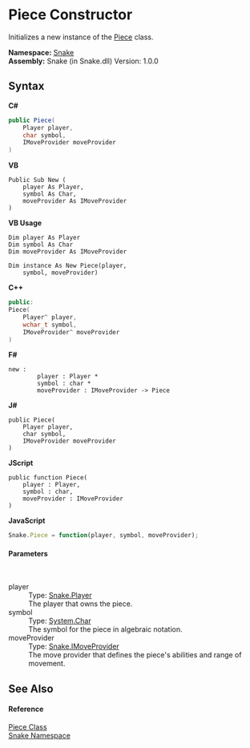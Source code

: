 # Piece Constructor 
 

Initializes a new instance of the <a href="T_Snake_Piece">Piece</a> class.

**Namespace:**&nbsp;<a href="N_Snake">Snake</a><br />**Assembly:**&nbsp;Snake (in Snake.dll) Version: 1.0.0

## Syntax

**C#**<br />
``` C#
public Piece(
	Player player,
	char symbol,
	IMoveProvider moveProvider
)
```

**VB**<br />
``` VB
Public Sub New ( 
	player As Player,
	symbol As Char,
	moveProvider As IMoveProvider
)
```

**VB Usage**<br />
``` VB Usage
Dim player As Player
Dim symbol As Char
Dim moveProvider As IMoveProvider

Dim instance As New Piece(player, 
	symbol, moveProvider)
```

**C++**<br />
``` C++
public:
Piece(
	Player^ player, 
	wchar_t symbol, 
	IMoveProvider^ moveProvider
)
```

**F#**<br />
``` F#
new : 
        player : Player * 
        symbol : char * 
        moveProvider : IMoveProvider -> Piece
```

**J#**<br />
``` J#
public Piece(
	Player player,
	char symbol,
	IMoveProvider moveProvider
)
```

**JScript**<br />
``` JScript
public function Piece(
	player : Player, 
	symbol : char, 
	moveProvider : IMoveProvider
)
```

**JavaScript**<br />
``` JavaScript
Snake.Piece = function(player, symbol, moveProvider);
```


#### Parameters
&nbsp;<dl><dt>player</dt><dd>Type: <a href="T_Snake_Player">Snake.Player</a><br />The player that owns the piece.</dd><dt>symbol</dt><dd>Type: <a href="https://docs.microsoft.com/dotnet/api/system.char" target="_blank" rel="noopener noreferrer">System.Char</a><br />The symbol for the piece in algebraic notation.</dd><dt>moveProvider</dt><dd>Type: <a href="T_Snake_IMoveProvider">Snake.IMoveProvider</a><br />The move provider that defines the piece's abilities and range of movement.</dd></dl>

## See Also


#### Reference
<a href="T_Snake_Piece">Piece Class</a><br /><a href="N_Snake">Snake Namespace</a><br />